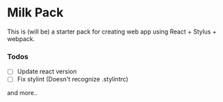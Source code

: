 # Milk Pack

This is (will be) a starter pack for creating web app using React + Stylus + webpack.

### Todos

- [ ] Update react version
- [ ] Fix stylint (Doesn't recognize .stylintrc)

and more..
